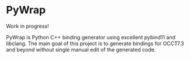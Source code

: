 # PyWrap

Work in progress!

PyWrap is Python C++ binding generator using excellent pybind11 and libclang. The main goal of this project is to generate bindings for OCCT7.3 and beyond without single manual edit of the generated code.
